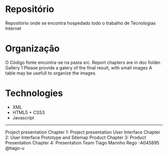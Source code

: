# Repositório

Repositório onde se encontra hospedado todo o trabalho de Tecnologias Internet



# Organização 

O Código fonte encontra-se na pasta src.
Report chapters are in doc folder.
Gallery 1
Please provide a galery of the final result, with small images A table may be usefull to organize the images.



# Technologies

- XML
- HTML5 + CSS3
- Javascript

---

Project presentation
Chapter 1: Project presentation
User Interface
Chapter 2: User Interface Prototype and Sitemap
Product
Chapter 3: Product
Presentation
Chapter 4: Presentation
Team
Tiago Marinho Rego -A045895 @tiago-u 
